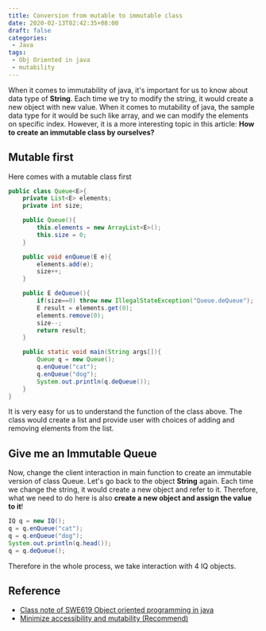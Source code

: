 ```yaml
---
title: Conversion from mutable to immutable class
date: 2020-02-13T02:42:35+08:00
draft: false
categories:
 - Java
tags:
 - Obj Oriented in java  
 - mutability
---
```


When it comes to immutability of java, it's important for us to know about data type of **String**. Each time we try to modify the string, it would create a new object with new value. When it comes to mutability of java, the sample data type for it would be such like array, and we can modify the elements on specific index. However, it is a more interesting topic in this article: **How to create an immutable class by ourselves?**<!--more-->

## Mutable first
Here comes with a mutable class first
```java
public class Queue<E>{
    private List<E> elements;
    private int size;

    public Queue(){
        this.elements = new ArrayList<E>();
        this.size = 0;
    }

    public void enQueue(E e){
        elements.add(e);
        size++;
    }

    public E deQueue(){
        if(size==0) throw new IllegalStateException("Queue.deQueue");
        E result = elements.get(0);
        elements.remove(0);
        size--;
        return result;
    }

    public static void main(String args[]){
        Queue q = new Queue();
        q.enQueue("cat");
        q.enQueue("dog");
        System.out.println(q.deQueue());
    }
}
```
It is very easy for us to understand the function of the class above. The class would create a list and provide user with choices of adding and removing elements from the list.

## Give me an Immutable Queue
Now, change the client interaction in main function to create an immutable version of class Queue. Let's go back to the object **String** again. Each time we change the string, it would create a new object and refer to it. Therefore, what we need to do here is also **create a new object and assign the value to it**!
```java
IQ q = new IQ();
q = q.enQueue("cat");
q = q.enQueue("dog");
System.out.println(q.head());
q = q.deQueue();
```
Therefore in the whole process, we take interaction with 4 IQ objects.

## Reference
* [Class note of SWE619 Object oriented programming in java](https://cs.gmu.edu/~pammann/619.html)  
* [Minimize accessibility and mutability (Recommend)](https://blog.1pwnch.com/posts/2020-04-28-some-points-to-design-classes-and-interface/#minimize-accessibility-and-mutability)